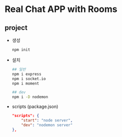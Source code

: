 # Real Chat APP with Rooms

## project

* 생성
    ```bash
    npm init
    ```
* 설치
    ```bash
    ## 일반
    npm i express
    npm i socket.io
    npm i moment
    
    ## dev
    npm i -D nodemon
    ```
* scripts (package.json)
    ```json
    "scripts": {
        "start": "node server",
        "dev": "nodemon server"
    },
    ```
